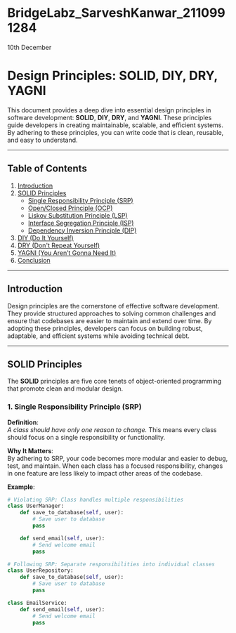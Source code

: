 
# BridgeLabz_SarveshKanwar_2110991284

10th December

# Design Principles: SOLID, DIY, DRY, YAGNI

This document provides a deep dive into essential design principles in software development: **SOLID**, **DIY**, **DRY**, and **YAGNI**. These principles guide developers in creating maintainable, scalable, and efficient systems. By adhering to these principles, you can write code that is clean, reusable, and easy to understand.

---

## Table of Contents

1. [Introduction](#introduction)
2. [SOLID Principles](#solid-principles)
   - [Single Responsibility Principle (SRP)](#1-single-responsibility-principle-srp)
   - [Open/Closed Principle (OCP)](#2-openclosed-principle-ocp)
   - [Liskov Substitution Principle (LSP)](#3-liskov-substitution-principle-lsp)
   - [Interface Segregation Principle (ISP)](#4-interface-segregation-principle-isp)
   - [Dependency Inversion Principle (DIP)](#5-dependency-inversion-principle-dip)
3. [DIY (Do It Yourself)](#diy-do-it-yourself)
4. [DRY (Don't Repeat Yourself)](#dry-dont-repeat-yourself)
5. [YAGNI (You Aren’t Gonna Need It)](#yagni-you-arent-gonna-need-it)
6. [Conclusion](#conclusion)

---

## Introduction

Design principles are the cornerstone of effective software development. They provide structured approaches to solving common challenges and ensure that codebases are easier to maintain and extend over time. By adopting these principles, developers can focus on building robust, adaptable, and efficient systems while avoiding technical debt.

---

## SOLID Principles

The **SOLID** principles are five core tenets of object-oriented programming that promote clean and modular design.

### 1. Single Responsibility Principle (SRP)

**Definition**:  
*A class should have only one reason to change.* This means every class should focus on a single responsibility or functionality.

**Why It Matters**:  
By adhering to SRP, your code becomes more modular and easier to debug, test, and maintain. When each class has a focused responsibility, changes in one feature are less likely to impact other areas of the codebase.

**Example**:
```python
# Violating SRP: Class handles multiple responsibilities
class UserManager:
    def save_to_database(self, user):
        # Save user to database
        pass

    def send_email(self, user):
        # Send welcome email
        pass

# Following SRP: Separate responsibilities into individual classes
class UserRepository:
    def save_to_database(self, user):
        # Save user to database
        pass

class EmailService:
    def send_email(self, user):
        # Send welcome email
        pass


